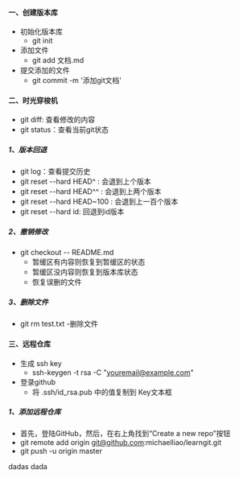 #### 一、创建版本库
- 初始化版本库
	- git init
- 添加文件
	- git add 文档.md
- 提交添加的文件
	- git commit -m '添加git文档'

#### 二、时光穿梭机

- git diff: 查看修改的内容
- git status：查看当前git状态

##### 1、版本回退
- git log：查看提交历史
- git reset --hard HEAD^ : 会退到上个版本
- git reset --hard HEAD^^ : 会退到上两个版本
- git reset --hard HEAD~100 : 会退到上一百个版本
- git reset --hard id: 回退到id版本

##### 2、撤销修改
- git checkout -- README.md
	- 暂缓区有内容则恢复到暂缓区的状态
	- 暂缓区没内容则恢复到版本库状态
	- 恢复误删的文件


##### 3、删除文件
- git rm test.txt
	-删除文件
	

#### 三、远程仓库

- 生成 ssh key 
	- ssh-keygen -t rsa -C "youremail@example.com"
- 登录github
	- 将 .ssh/id_rsa.pub 中的值复制到 Key文本框

##### 1、添加远程仓库
- 首先，登陆GitHub，然后，在右上角找到“Create a new repo”按钮
- git remote add origin git@github.com:michaelliao/learngit.git
- git push -u origin master

dadas
dada


	
	